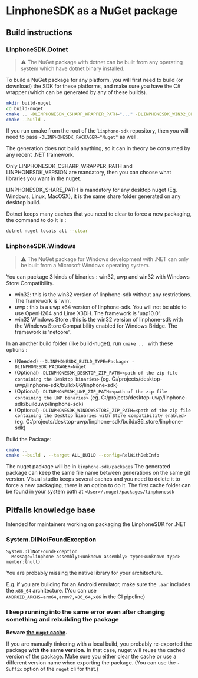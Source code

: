 # LinphoneSDK as a NuGet package

## Build instructions

### LinphoneSDK.Dotnet

> ⚠ The NuGet package with dotnet can be built from any operating system which have dotnet binary installed.

To build a NuGet package for any platform, you will first need to build (or download) the SDK for these platforms, and make sure you have the C# wrapper (which can be generated by any of these builds).

```sh
mkdir build-nuget
cd build-nuget
cmake .. -DLINPHONESDK_CSHARP_WRAPPER_PATH="..." -DLINPHONESDK_WIN32_DESKTOP_PATH="..." -DLINPHONESDK_WIN64_DESKTOP_PATH="..." -DLINPHONESDK_OSX_FRAMEWORK_PATH="..." -DLINPHONESDK_LINUX_SO_PATH="..."  -DLINPHONESDK_SHARE_PATH="..." -DLINPHONESDK_ANDROID_AAR_PATH="..." -DLINPHONESDK_IOS_XCFRAMEWORK_PATH="..." -DLINPHONESDK_VERSION="..."
cmake --build .
```

If you run cmake from the root of the `linphone-sdk` repository, then you will need to pass `-DLINPHONESDK_PACKAGER="Nuget"` as well.

The generation does not build anything, so it can in theory be consumed by any recent .NET framework.

Only LINPHONESDK_CSHARP_WRAPPER_PATH and LINPHONESDK_VERSION are mandatory, then you can choose what libraries you want in the nuget.

LINPHONESDK_SHARE_PATH is mandatory for any desktop nuget (Eg. Windows, Linux, MacOSX), it is the same share folder generated on any desktop build.

Dotnet keeps many caches that you need to clear to force a new packaging, the command to do it is :
```sh
dotnet nuget locals all --clear
```

### LinphoneSDK.Windows

> ⚠ The NuGet package for Windows development with .NET can only be built from a Microsoft Windows operating system.

You can package 3 kinds of binaries : win32, uwp and win32 with Windows Store Compatibility.

- win32: this is the win32 version of linphone-sdk without any restrictions. The framework is 'win'.
- uwp : this is a uwp x64 version of linphone-sdk. You will not be able to use OpenH264 and Lime X3DH. The framework is 'uap10.0'.
- win32 Windows Store : this is the win32 version of linphone-sdk with the Windows Store Compatibility enabled for Windows Bridge. The framework is 'netcore'.

In an another build folder (like build-nuget), run ```cmake .. ``` with these options :
- (Needed) `--DLINPHONESDK_BUILD_TYPE=Packager -DLINPHONESDK_PACKAGER=Nuget`
- (Optional) `-DLINPHONESDK_DESKTOP_ZIP_PATH=<path of the zip file containing the Desktop binaries>` (eg. C:/projects/desktop-uwp/linphone-sdk/buildx86/linphone-sdk) 
- (Optional) `-DLINPHONESDK_UWP_ZIP_PATH=<path of the zip file containing the UWP binaries>` (eg. C:/projects/desktop-uwp/linphone-sdk/builduwp/linphone-sdk)
- (Optional) `-DLINPHONESDK_WINDOWSSTORE_ZIP_PATH=<path of the zip file containing the Desktop binaries with Store compatibility enabled>` (eg. C:/projects/desktop-uwp/linphone-sdk/buildx86_store/linphone-sdk)

Build the Package:

```sh
cmake ..
cmake --build . --target ALL_BUILD --config=RelWithDebInfo
```

The nuget package will be in `linphone-sdk/packages`
The generated package can keep the same file name between generations on the same git version.
Visual studio keeps several caches and you need to delete it to force a new packaging, there is an option to do it.
The first cache folder can be found in your system path at `<User>/.nuget/packages/linphonesdk`

## Pitfalls knowledge base

Intended for maintainers working on packaging the LinphoneSDK for .NET

### System.DllNotFoundException

```
System.DllNotFoundException
  Message=linphone assembly:<unknown assembly> type:<unknown type> member:(null)
```

You are probably missing the native library for your architecture.

E.g. if you are building for an Android emulator, make sure the `.aar` includes the `x86_64` architecture. (You can use `ANDROID_ARCHS=arm64,armv7,x86_64,x86` in the CI pipeline)

### I keep running into the same error even after changing something and rebuilding the package

**Beware [the `nuget` cache].**

If you are manually tinkering with a local build, you probably re-exported the package **with the same version**. In that case, nuget will reuse the cached version of the package. Make sure you either clear the cache or use a different version name when exporting the package. (You can use the `-Suffix` option of the `nuget` cli for that.)

[the `nuget` cache]: https://docs.microsoft.com/en-us/nuget/Consume-Packages/managing-the-global-packages-and-cache-folders
